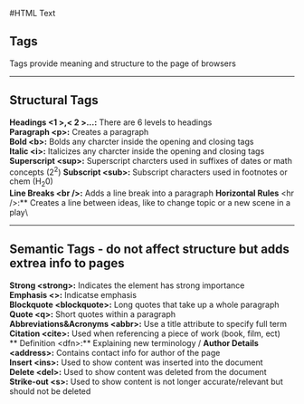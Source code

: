 #HTML Text
## Tags
Tags provide meaning and structure to the page of browsers

<hr />

## Structural Tags
**Headings &lt;1 &gt;,&lt; 2 &gt;...:**    There are 6 levels to headings \
**Paragraph &lt;p&gt;:**    Creates a paragraph \
**Bold &lt;b&gt;:**    Bolds any charcter inside the opening and closing tags \
**Italic &lt;i&gt;:**    Italicizes any charcter inside the opening and closing tags \
**Superscript &lt;sup&gt;:**    Superscript charcters used in suffixes of dates or math concepts (2<sup>2</sup>)
**Subscript &lt;sub&gt;:**     Subscript characters used in footnotes or chem (H<sub>2</sub>0) \
**Line Breaks &lt;br /&gt;:**    Adds a line break into a paragraph
**Horizontal Rules** &lt;hr /&gt;:**    Creates a line between ideas, like to change topic or a new scene in a play\

<hr />

## Semantic Tags - do not affect structure but adds extrea info to pages
**Strong &lt;strong&gt;:**    Indicates the element has strong importance \
**Emphasis &lt;&gt;:**    Indicatse emphasis \
**Blockquote &lt;blockquote&gt;:**    Long quotes that take up a whole paragraph \
**Quote &lt;q&gt;:**    Short quotes within a paragraph \
**Abbreviations&Acronyms &lt;abbr&gt;:**    Use a title attribute to specify full term \
**Citation &lt;cite&gt;:**    Used when referencing a piece of work (book, film, ect) \
** Definition &lt;dfn&gt;:**    Explaining new terminology /
**Author Details &lt;address&gt;:**    Contains contact info for author of the page \
**Insert &lt;ins&gt;:**    Used to show content was inserted into the document \
**Delete &lt;del&gt;:**    Used to show content was deleted from the document \
**Strike-out &lt;s&gt;:**    Used to show content is not longer accurate/relevant but should not be deleted 

